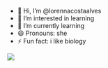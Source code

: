 - 👋 Hi, I’m @lorennacostaalves
- 👀 I’m interested in learning
- 🌱 I’m currently learning 
- 😄 Pronouns: she
- ⚡ Fun fact: i like biology

![](https://media1.tenor.com/m/uuV5rGCztBcAAAAd/bee-rizz-bee-eyebrow.gif)

<!---
lorennacostaalves/lorennacostaalves is a ✨ special ✨ repository because its `README.md` (this file) appears on your GitHub profile.
You can click the Preview link to take a look at your changes.
--->
